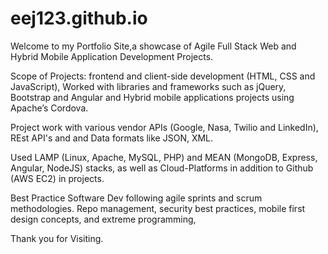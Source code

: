 # eej123.github.io
Welcome to my Portfolio Site,a showcase of Agile Full Stack Web and Hybrid Mobile Application Development Projects.

Scope of Projects: frontend and client-side development (HTML, CSS and JavaScript), Worked with libraries and frameworks such as jQuery, Bootstrap and Angular and Hybrid mobile applications projects using Apache’s Cordova. 

Project work with various vendor APIs (Google, Nasa, Twilio and LinkedIn), REst API's and and Data formats like JSON, XML.

Used LAMP (Linux, Apache, MySQL, PHP) and MEAN (MongoDB, Express, Angular, NodeJS) stacks, as well as Cloud-Platforms in addition to Github (AWS EC2) in projects.

Best Practice Software Dev following agile sprints and scrum methodologies. Repo management, security best practices, mobile first design concepts, and extreme programming, 

Thank you for Visiting.
